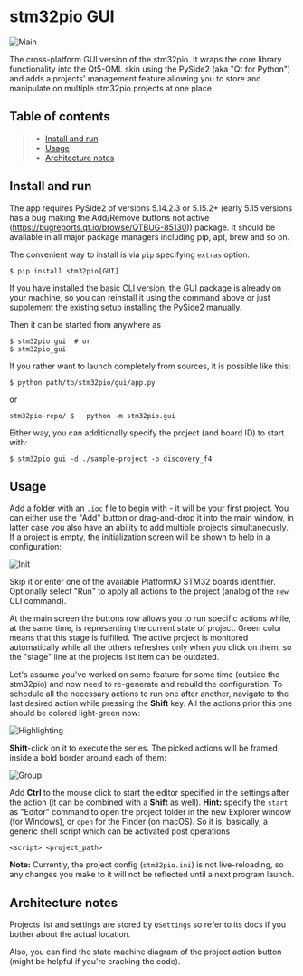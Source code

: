# stm32pio GUI

![Main](main_window.png)

The cross-platform GUI version of the stm32pio. It wraps the core library functionality into the Qt5-QML skin using the PySide2 (aka "Qt for Python") and adds a projects' management feature allowing you to store and manipulate on multiple stm32pio projects at one place.


## Table of contents
> - [Install and run](#install-and-run)
> - [Usage](#usage)
> - [Architecture notes](#architecture-notes)


## Install and run
The app requires PySide2 of versions 5.14.2.3 or 5.15.2+ (early 5.15 versions has a bug making the Add/Remove buttons not active (https://bugreports.qt.io/browse/QTBUG-85130)) package. It should be available in all major package managers including pip, apt, brew and so on.

The convenient way to install is via `pip` specifying `extras` option:
```shell script
$ pip install stm32pio[GUI]
```

If you have installed the basic CLI version, the GUI package is already on your machine, so you can reinstall it using the command above or just supplement the existing setup installing the PySide2 manually.

Then it can be started from anywhere as
```shell script
$ stm32pio gui  # or
$ stm32pio_gui
```

If you rather want to launch completely from sources, it is possible like this:
```shell script
$ python path/to/stm32pio/gui/app.py
```
or
```shell script
stm32pio-repo/ $   python -m stm32pio.gui
```

Either way, you can additionally specify the project (and board ID) to start with:
```shell script
$ stm32pio gui -d ./sample-project -b discovery_f4
```


## Usage
Add a folder with an `.ioc` file to begin with - it will be your first project. You can either use the "Add" button or drag-and-drop it into the main window, in latter case you also have an ability to add multiple projects simultaneously. If a project is empty, the initialization screen will be shown to help in a configuration:

![Init](usage_tutorial_screenshots/init_screen.png)

Skip it or enter one of the available PlatformIO STM32 boards identifier. Optionally select "Run" to apply all actions to the project (analog of the `new` CLI command).

At the main screen the buttons row allows you to run specific actions while, at the same time, is representing the current state of project. Green color means that this stage is fulfilled. The active project is monitored automatically while all the others refreshes only when you click on them, so the "stage" line at the projects list item can be outdated.

Let's assume you've worked on some feature for some time (outside the stm32pio) and now need to re-generate and rebuild the configuration. To schedule all the necessary actions to run one after another, navigate to the last desired action while pressing the **Shift** key. All the actions prior this one should be colored light-green now:

![Highlighting](usage_tutorial_screenshots/highlighting.png)

**Shift**-click on it to execute the series. The picked actions will be framed inside a bold border around each of them:

![Group](usage_tutorial_screenshots/group.png)

Add **Ctrl** to the mouse click to start the editor specified in the settings after the action (it can be combined with a **Shift** as well). **Hint:** specify the `start` as "Editor" command to open the project folder in the new Explorer window (for Windows), or `open` for the Finder (on macOS). So it is, basically, a generic shell script which can be activated post operations
```
<script> <project_path>
```

**Note:** Currently, the project config (`stm32pio.ini`) is not live-reloading, so any changes you make to it will not be reflected until a next program launch.


## Architecture notes

Projects list and settings are stored by `QSettings` so refer to its docs if you bother about the actual location.

Also, you can find the state machine diagram of the project action button (might be helpful if you're cracking the code).
